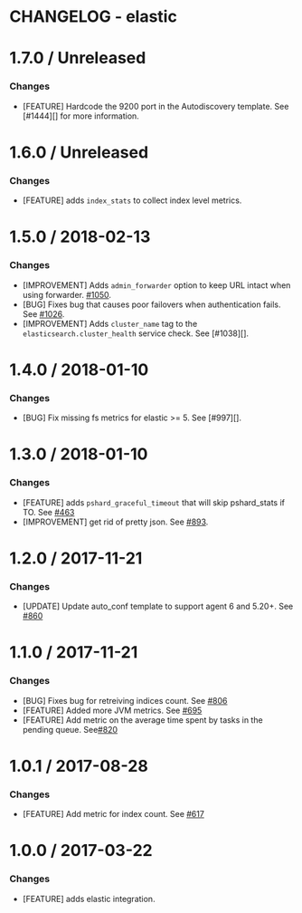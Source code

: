 # CHANGELOG - elastic

1.7.0 / Unreleased
==================

### Changes

* [FEATURE] Hardcode the 9200 port in the Autodiscovery template. See [#1444][] for more information.

1.6.0 / Unreleased
==================

### Changes

* [FEATURE] adds `index_stats` to collect index level metrics.

1.5.0 / 2018-02-13
==================

### Changes

* [IMPROVEMENT] Adds `admin_forwarder` option to keep URL intact when using forwarder. [#1050][].
* [BUG] Fixes bug that causes poor failovers when authentication fails. See [#1026][].
* [IMPROVEMENT] Adds `cluster_name` tag to the `elasticsearch.cluster_health` service check. See [#1038][].

1.4.0 / 2018-01-10
==================

### Changes

* [BUG] Fix missing fs metrics for elastic >= 5. See [#997][].

1.3.0 / 2018-01-10
==================

### Changes

* [FEATURE] adds `pshard_graceful_timeout` that will skip pshard_stats if TO. See [#463][]
* [IMPROVEMENT] get rid of pretty json. See [#893][].

1.2.0 / 2017-11-21
==================
### Changes

* [UPDATE] Update auto_conf template to support agent 6 and 5.20+. See [#860][]

1.1.0 / 2017-11-21
==================

### Changes

* [BUG] Fixes bug for retreiving indices count. See [#806][]
* [FEATURE] Added more JVM metrics. See [#695][]
* [FEATURE] Add metric on the average time spent by tasks in the pending queue. See[#820][]

1.0.1 / 2017-08-28
==================

### Changes

* [FEATURE] Add metric for index count. See [#617][]

1.0.0 / 2017-03-22
==================

### Changes

* [FEATURE] adds elastic integration.

<!--- The following link definition list is generated by PimpMyChangelog --->
[#463]: https://github.com/DataDog/integrations-core/issues/463
[#617]: https://github.com/DataDog/integrations-core/issues/617
[#695]: https://github.com/DataDog/integrations-core/issues/695
[#806]: https://github.com/DataDog/integrations-core/issues/806
[#820]: https://github.com/DataDog/integrations-core/issues/820
[#860]: https://github.com/DataDog/integrations-core/issues/860
[#893]: https://github.com/DataDog/integrations-core/issues/893
[#1026]: https://github.com/DataDog/integrations-core/issues/1026
[#1050]: https://github.com/DataDog/integrations-core/issues/1050
